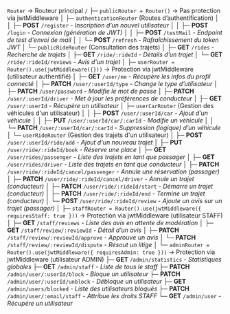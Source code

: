 `Router` → Routeur principal `/`
├─ `publicRouter = Router()` → Pas protection via jwtMiddleware
│ ├─ `authenticationRouter` (Routes d’authentification)
│ │ ├─ **POST** `/register` - _Inscription d’un nouvel utilisateur_
│ │ ├─ **POST** `/login` - _Connexion (génération de JWT)_
│ │ ├─ **POST** `/testMail` - _Endpoint de test d'envoi de mail_
│ │ └─ **POST** `/refresh` - _Rafraîchissement du token JWT_
│ └─ `publicRideRouter` (Consultation des trajets)
│ ├─ **GET** `/rides` - _Recherche de trajets_
│ ├─ **GET** `/ride/:rideId` - _Détails d’un trajet_
│ └─ **GET** `/ride/:rideId/reviews` - _Avis d'un trajet_
│
├─ `userRouter = Router().use(jwtMiddleware({}))` → Protection via jwtMiddleware (utilisateur authentifié)
│ ├─ **GET** `/user/me` - _Récupère les infos du profil connecté_
│ ├─ **PATCH** `/user/:userId/type` - _Change le type d’utilisateur_
│ ├─ **PATCH** `/user/password` - _Modifie le mot de passe_
│ ├─ **PATCH** `/user/:userId/driver` - _Met à jour les préférences de conducteur_
│ ├─ **GET** `/user/:userId` - _Récupère un utilisateur_
│ ├─ `userCarRouter` (Gestion des véhicules d'un utilisateur)
│ │ ├─ **POST** `/user/:userId/car` - _Ajout d’un véhicule_
│ │ ├─ **PUT** `/user/:userId/car/:carId` - _Modifie un véhicule_
│ │ └─ **PATCH** `/user/:userId/car/:carId` - _Suppression (logique) d’un véhicule_
│ └─ `userRideRouter` (Gestion des trajets d'un utilisateur)
│ ├─ **POST** `/user/:userId/ride/add` - _Ajout d'un nouveau trajet_
│ ├─ **PUT** `/user/ride/:rideId/book` - _Réserve une place_
│ ├─ **GET** `/user/rides/passenger` - _Liste des trajets en tant que passager_
│ ├─ **GET** `/user/rides/driver` - _Liste des trajets en tant que conducteur_
│ ├─ **PATCH** `/user/ride/:rideId/cancel/passenger` - _Annule une réservation (passager)_
│ ├─ **PATCH** `/user/ride/:rideId/cancel/driver` - _Annule un trajet (conducteur)_
│ ├─ **PATCH** `/user/ride/:rideId/start` - _Démarre un trajet (conducteur)_
│ ├─ **PATCH** `/user/ride/:rideId/end` - _Termine un trajet (conducteur)_
│ └─ **POST** `/user/ride/:rideId/review` - _Ajoute un avis sur un trajet (passager)_
│
├─ `staffRouter = Router().use(jwtMiddleware({ requiresStaff: true }))` → Protection via jwtMiddleware (utilisateur STAFF)
│ ├─ **GET** `/staff/reviews` - _Liste des avis en attente de modération_
│ ├─ **GET** `/staff/review/:reviewId` - _Détail d’un avis_
│ ├─ **PATCH** `/staff/review/:reviewId/approve` - _Approuve un avis_
│ └─ **PATCH** `/staff/review/:reviewId/dispute` - _Résout un litige_
│
└─ `adminRouter = Router().use(jwtMiddleware({ requiresAdmin: true }))` → Protection via jwtMiddleware (utilisateur ADMIN)
├─ **GET** `/admin/statistics` - _Statistiques globales_
├─ **GET** `/admin/staff` - _Liste de tous le staff_
├─ **PATCH** `/admin/user/:userId/block` - _Bloque un utilisateur_
├─ **PATCH** `/admin/user/:userId/unblock` - _Débloque un utilisateur_
├─ **GET** `/admin/users/blocked` - _Liste des utilisateurs bloqués_
├─ **PATCH** `/admin/user/:email/staff` - _Attribue les droits STAFF_
└─ **GET** `/admin/user` - _Récupère un utilisateur_
